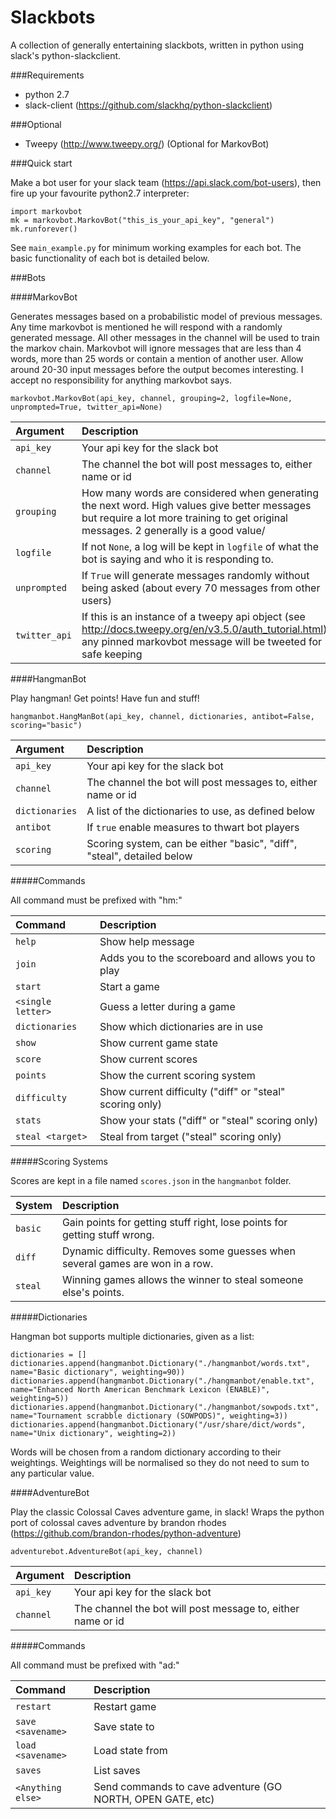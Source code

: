 # Slackbots

A collection of generally entertaining slackbots, written in python using slack's python-slackclient.

###Requirements
* python 2.7
* slack-client (https://github.com/slackhq/python-slackclient)

###Optional
* Tweepy (http://www.tweepy.org/) (Optional for MarkovBot)

###Quick start

Make a bot user for your slack team (https://api.slack.com/bot-users), then fire up your favourite python2.7 interpreter:

```
import markovbot
mk = markovbot.MarkovBot("this_is_your_api_key", "general")
mk.runforever()
```

See ```main_example.py``` for minimum working examples for each bot. The basic functionality of each bot is detailed below.

###Bots

####MarkovBot

Generates messages based on a probabilistic model of previous messages. Any time markovbot is mentioned he will respond with a randomly generated message. All other messages in the channel will be used to train the markov chain. Markovbot will ignore messages that are less than 4 words, more than 25 words or contain a mention of another user. Allow around 20-30 input messages before the output becomes interesting. I accept no responsibility for anything markovbot says.


```markovbot.MarkovBot(api_key, channel, grouping=2, logfile=None, unprompted=True, twitter_api=None)```

| Argument | Description |
|:-------- |:----------- |
| ```api_key``` | Your api key for the slack bot |
| ```channel``` | The channel the bot will post messages to, either name or id |
| ```grouping``` | How many words are considered when generating the next word. High values give better messages but require a lot more training to get original messages. 2 generally is a good value/ |
| ```logfile``` | If not ```None```, a log will be kept in ```logfile``` of what the bot is saying and who it is responding to. |
| ```unprompted``` | If ```True``` will generate messages randomly without being asked (about every 70 messages from other users) |
| ```twitter_api``` | If this is an instance of a tweepy api object (see http://docs.tweepy.org/en/v3.5.0/auth_tutorial.html) any pinned markovbot message will be tweeted for safe keeping |


####HangmanBot

Play hangman! Get points! Have fun and stuff!

```hangmanbot.HangManBot(api_key, channel, dictionaries, antibot=False, scoring="basic")```

| Argument | Description |
|:-------- |:----------- |
| ```api_key``` | Your api key for the slack bot |
| ```channel``` | The channel the bot will post messages to, either name or id |
| ```dictionaries``` | A list of the dictionaries to use, as defined below |
| ```antibot``` | If ```true``` enable measures to thwart bot players |
| ```scoring``` | Scoring system, can be either "basic", "diff", "steal", detailed below |

#####Commands

All command must be prefixed with "hm:"

| Command | Description |
|:-------- |:----------- |
| ```help``` | Show help message |
| ```join``` | Adds you to the scoreboard and allows you to play |
| ```start``` | Start a game |
| ```<single letter>``` | Guess a letter during a game |
| ```dictionaries``` | Show which dictionaries are in use |
| ```show``` | Show current game state |
| ```score``` | Show current scores |
| ```points``` | Show the current scoring system |
| ```difficulty``` | Show current difficulty ("diff" or "steal" scoring only) |
| ```stats```  | Show your stats ("diff" or "steal"  scoring only) |
| ```steal <target>``` | Steal from target  ("steal" scoring only) |

#####Scoring Systems

Scores are kept in a file named ```scores.json``` in the ```hangmanbot``` folder.

| System | Description |
|:-------- |:----------- |
| ```basic``` | Gain points for getting stuff right, lose points for getting stuff wrong. |
| ```diff``` | Dynamic difficulty. Removes some guesses when several games are won in a row. |
| ```steal``` | Winning games allows the winner to steal someone else's points. |

#####Dictionaries

Hangman bot supports multiple dictionaries, given as a list:

```
dictionaries = []
dictionaries.append(hangmanbot.Dictionary("./hangmanbot/words.txt", name="Basic dictionary", weighting=90))
dictionaries.append(hangmanbot.Dictionary("./hangmanbot/enable.txt", name="Enhanced North American Benchmark Lexicon (ENABLE)", weighting=5))
dictionaries.append(hangmanbot.Dictionary("./hangmanbot/sowpods.txt", name="Tournament scrabble dictionary (SOWPODS)", weighting=3))
dictionaries.append(hangmanbot.Dictionary("/usr/share/dict/words", name="Unix dictionary", weighting=2))
```

Words will be chosen from a random dictionary according to their weightings. Weightings will be normalised so they do not need to sum to any particular value.

####AdventureBot

Play the classic Colossal Caves adventure game, in slack! Wraps the python port of colossal caves adventure by brandon rhodes (https://github.com/brandon-rhodes/python-adventure)

```adventurebot.AdventureBot(api_key, channel)```

| Argument | Description |
|:-------- |:----------- |
| ```api_key``` | Your api key for the slack bot |
| ```channel``` | The channel the bot will post message to, either name or id |

#####Commands

All command must be prefixed with "ad:"

| Command | Description |
|:-------- |:----------- |
| ```restart``` | Restart game |
| ```save <savename>``` | Save state to <savename> |
| ```load <savename>``` | Load state from <savename> |
| ```saves``` | List saves |
| ```<Anything else>``` | Send commands to cave adventure (GO NORTH, OPEN GATE, etc) |
